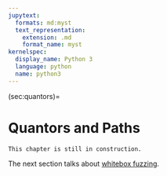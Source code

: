 ```yaml
---
jupytext:
  formats: md:myst
  text_representation:
    extension: .md
    format_name: myst
kernelspec:
  display_name: Python 3
  language: python
  name: python3
---
```


(sec:quantors)=
# Quantors and Paths

```{error}
This chapter is still in construction.
```


The next section talks about [whitebox fuzzing](sec:whitebox).